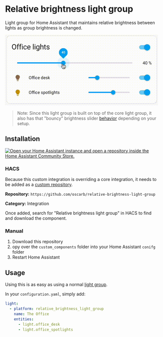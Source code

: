 # Relative brightness light group
Light group for Home Assistant that maintains relative brightness between lights as group brightness is changed.

![](demo.gif)

> Note: Since this light group is built on top of the core light group, it also has that "bouncy" brightness slider [behavior](https://community.home-assistant.io/t/light-groups-bouncy-brightness-slider-behaviour/501539) depending on your setup. 

## Installation 
[![Open your Home Assistant instance and open a repository inside the Home Assistant Community Store.](https://my.home-assistant.io/badges/hacs_repository.svg)](https://my.home-assistant.io/redirect/hacs_repository/?owner=oscarb&repository=relative-brightness-light-group)

### HACS

Because this custom integration is overriding a core integration, it needs to be added as a [custom repository](https://hacs.xyz/docs/faq/custom_repositories).

**Repository:**  `https://github.com/oscarb/relative-brightness-light-group`

**Category:**  Integration

Once added, search for "Relative brightness light group" in HACS to find and download the component. 

### Manual

1. Download this repository
2. opy over the `custom_components` folder into your Home Assistant `conifg` folder
3. Restart Home Assistant


## Usage

Using this is as easy as using a normal [light group](https://www.home-assistant.io/integrations/group/). 

In your `configuration.yaml`, simply add: 

```yaml
light:
  - platform: relative_brightness_light_group
    name: The Office
    entities:
      - light.office_desk
      - light.office_spotlights
```


